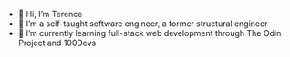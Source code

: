 - 👋 Hi, I’m Terence
- 👀 I’m a self-taught software engineer, a former structural engineer
- 🌱 I’m currently learning full-stack web development through The Odin Project and 100Devs
<!---
- 💞️ I’m looking to collaborate on ...
- 📫 How to reach me ...


ttse23/ttse23 is a ✨ special ✨ repository because its `README.md` (this file) appears on your GitHub profile.
You can click the Preview link to take a look at your changes.
--->

